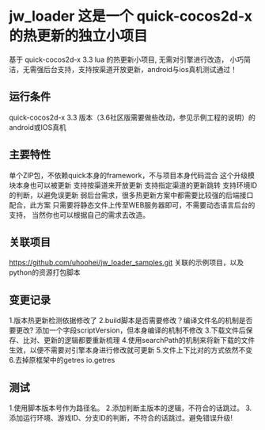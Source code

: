 # jw_loader 这是一个 quick-cocos2d-x 的热更新的独立小项目
基于 quick-cocos2d-x 3.3 lua 的热更新小项目, 无需对引擎进行改造， 小巧简洁，无需强后台支持，支持按渠道开放更新，android与ios真机测试通过！

## 运行条件
quick-cocos2d-x 3.3 版本（3.6社区版需要做些改动，参见示例工程的说明）的android或IOS真机

## 主要特性
单个ZIP包，不依赖quick本身的framework，不与项目本身代码混合
这个升级模块本身也可以被更新
支持按渠道来开放更新
支持指定渠道的更新跳转
支持环境ID的判断，以避免误更新
弱后台需求，很多热更新方案中都需要比较强的后端接口配合，此方案
只需要将静态文件上传至WEB服务器即可，不需要动态语言后台的支持，
当然你也可以根据自己的需求去改造。

## 关联项目
https://github.com/uhoohei/jw_loader_samples.git
关联的示例项目，以及python的资源打包脚本

## 变更记录
1.版本热更新检测依据修改了
2.build脚本是否需要修改？编译文件名的机制是否要更改? 添加一个字段scriptVersion，但本身编译的机制不修改
3.下载文件后保存、比对、更新的逻辑都要重新梳理
4.使用searchPath的机制来将新下载的文件生效，以便不需要对引擎本身进行修改就可更新
5.文件上下比对的方式依然不变
6.去掉原框架中的getres io.getres

## 测试
1.使用脚本版本号作为路径名。
2.添加判断主版本的逻辑，不符合的话跳过。
3.添加运行环境、游戏ID、分支ID的判断，不符合的话跳过。避免错误升级!
